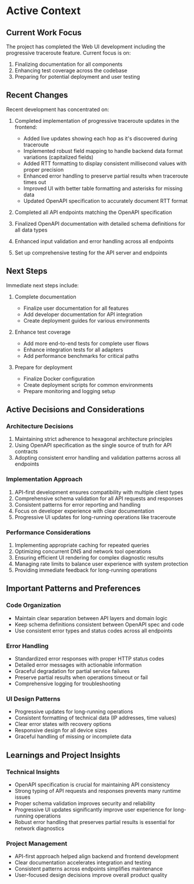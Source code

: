 # Active Context

## Current Work Focus

The project has completed the Web UI development including the progressive traceroute feature. Current focus is on:

1. Finalizing documentation for all components
2. Enhancing test coverage across the codebase
3. Preparing for potential deployment and user testing

## Recent Changes

Recent development has concentrated on:

1. Completed implementation of progressive traceroute updates in the frontend:
   - Added live updates showing each hop as it's discovered during traceroute
   - Implemented robust field mapping to handle backend data format variations (capitalized fields)
   - Added RTT formatting to display consistent millisecond values with proper precision
   - Enhanced error handling to preserve partial results when traceroute times out
   - Improved UI with better table formatting and asterisks for missing data
   - Updated OpenAPI specification to accurately document RTT format

2. Completed all API endpoints matching the OpenAPI specification
3. Finalized OpenAPI documentation with detailed schema definitions for all data types
4. Enhanced input validation and error handling across all endpoints
5. Set up comprehensive testing for the API server and endpoints

## Next Steps

Immediate next steps include:

1. Complete documentation
   - Finalize user documentation for all features
   - Add developer documentation for API integration
   - Create deployment guides for various environments

2. Enhance test coverage
   - Add more end-to-end tests for complete user flows
   - Enhance integration tests for all adapters
   - Add performance benchmarks for critical paths

3. Prepare for deployment
   - Finalize Docker configuration
   - Create deployment scripts for common environments
   - Prepare monitoring and logging setup

## Active Decisions and Considerations

### Architecture Decisions
1. Maintaining strict adherence to hexagonal architecture principles
2. Using OpenAPI specification as the single source of truth for API contracts
3. Adopting consistent error handling and validation patterns across all endpoints

### Implementation Approach
1. API-first development ensures compatibility with multiple client types
2. Comprehensive schema validation for all API requests and responses
3. Consistent patterns for error reporting and handling
4. Focus on developer experience with clear documentation
5. Progressive UI updates for long-running operations like traceroute

### Performance Considerations
1. Implementing appropriate caching for repeated queries
2. Optimizing concurrent DNS and network tool operations
3. Ensuring efficient UI rendering for complex diagnostic results
4. Managing rate limits to balance user experience with system protection
5. Providing immediate feedback for long-running operations

## Important Patterns and Preferences

### Code Organization
- Maintain clear separation between API layers and domain logic
- Keep schema definitions consistent between OpenAPI spec and code
- Use consistent error types and status codes across all endpoints

### Error Handling
- Standardized error responses with proper HTTP status codes
- Detailed error messages with actionable information
- Graceful degradation for partial service failures
- Preserve partial results when operations timeout or fail
- Comprehensive logging for troubleshooting

### UI Design Patterns
- Progressive updates for long-running operations
- Consistent formatting of technical data (IP addresses, time values)
- Clear error states with recovery options
- Responsive design for all device sizes
- Graceful handling of missing or incomplete data

## Learnings and Project Insights

### Technical Insights
- OpenAPI specification is crucial for maintaining API consistency
- Strong typing of API requests and responses prevents many runtime issues
- Proper schema validation improves security and reliability
- Progressive UI updates significantly improve user experience for long-running operations
- Robust error handling that preserves partial results is essential for network diagnostics

### Project Management
- API-first approach helped align backend and frontend development
- Clear documentation accelerates integration and testing
- Consistent patterns across endpoints simplifies maintenance
- User-focused design decisions improve overall product quality
